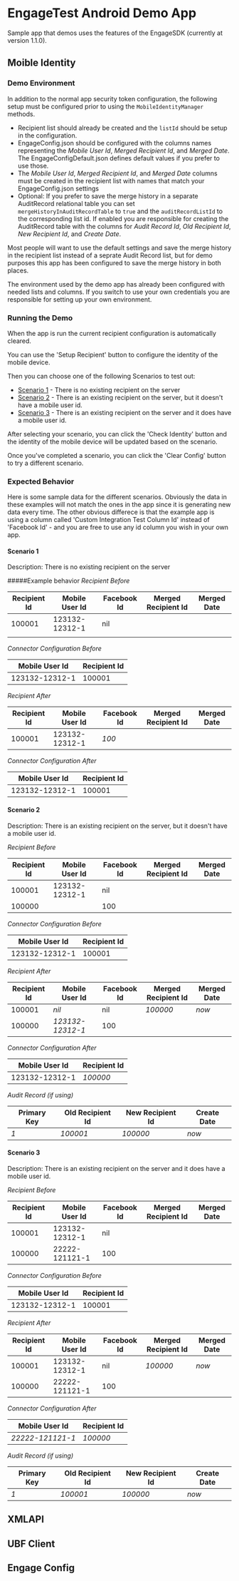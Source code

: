 # EngageTest Android Demo App

Sample app that demos uses the features of the EngageSDK (currently at version 1.1.0).

## Moible Identity

### Demo Environment
In addition to the normal app security token configuration, the following setup must be configured prior to 
using the ```MobileIdentityManager``` methods.
- Recipient list should already be created and the ```listId``` should be setup in the configuration.
- EngageConfig.json should be configured with the columns names representing the _Mobile User Id_, _Merged Recipient Id_, and _Merged Date_.  The EngageConfigDefault.json defines default values if you prefer to use those.
- The _Mobile User Id_, _Merged Recipient Id_, and _Merged Date_ columns must be created in the recipient list with names that match your EngageConfig.json settings
- Optional: If you prefer to save the merge history in a separate AuditRecord relational table you can 
set ```mergeHistoryInAuditRecordTable``` to ```true``` and the ```auditRecordListId``` to the corresponding list id.  If enabled you are responsible for creating the AuditRecord
 table with the columns for _Audit Record Id_, _Old Recipient Id_, _New Recipient Id_, and _Create Date_.

Most people will want to use the default settings and save the merge history in the recipient list instead of a seprate Audit Record list, but for demo purposes this app has been configured to save the merge history in both places.

The environment used by the demo app has already been configured with needed lists and columns.  If you switch to use your own credentials you are responsible for setting up your own environment.

### Running the Demo
When the app is run the current recipient configuration is automatically cleared.

You can use the 'Setup Recipient' button to configure the identity of the mobile device.

Then you can choose one of the following Scenarios to test out:
* [Scenario 1](#scenario1) - There is no existing recipient on the server
* [Scenario 2](#scenario2) - There is an existing recipient on the server, but it doesn't have a mobile user id.
* [Scenario 3](#secnario3) - There is an existing recipient on the server and it does have a mobile user id.

After selecting your scenario, you can click the 'Check Identity' button and the identity of the mobile device will be updated based on the scenario.

Once you've completed a scenario, you can click the 'Clear Config' button to try a different scenario.

### Expected Behavior

Here is some sample data for the different scenarios.  Obviously the data in these examples will not match the ones in the app since it is generating new data every time.  The other obvious differece is that the example app is using a column called 'Custom Integration Test Column Id' instead of 'Facebook Id' - and you are free to use any id column you wish in your own app. 

#### <a name="scenario1"/>Scenario 1
Description: There is no existing recipient on the server

#####Example behavior
_Recipient Before_

|Recipient Id|Mobile User Id|Facebook Id|Merged Recipient Id|Merged Date|
|----------|----------|----------|----------|----------|
|100001|123132-12312-1|nil|||
||||||

_Connector Configuration Before_

|Mobile User Id|Recipient Id|
|----------|----------|
|123132-12312-1|100001|

_Recipient After_

|Recipient Id|Mobile User Id|Facebook Id|Merged Recipient Id|Merged Date|
|----------|----------|----------|----------|----------|
|100001|123132-12312-1|*100*|||

_Connector Configuration After_

|Mobile User Id|Recipient Id|
|----------|----------|
|123132-12312-1|100001|

#### <a name="scenario2"/>Scenario 2
Description: There is an existing recipient on the server, but it doesn't have a mobile user id.

_Recipient Before_

|Recipient Id|Mobile User Id|Facebook Id|Merged Recipient Id|Merged Date|
|----------|----------|----------|----------|----------|
|100001|123132-12312-1|nil|||
|100000||100|||

_Connector Configuration Before_

|Mobile User Id|Recipient Id|
|----------|----------|
|123132-12312-1|100001|

_Recipient After_

|Recipient Id|Mobile User Id|Facebook Id|Merged Recipient Id|Merged Date|
|----------|----------|----------|----------|----------|
|100001|*nil*|nil|*100000*|*now*|
|100000|*123132-12312-1*|100|||

_Connector Configuration After_

|Mobile User Id|Recipient Id|
|----------|----------|
|123132-12312-1|*100000*|

_Audit Record (if using)_

|Primary Key|Old Recipient Id|New Recipient Id|Create Date|
|----------|----------|----------|----------|
|*1*|*100001*|*100000*|*now*|

#### <a name="scenario3"/>Scenario 3
Description: There is an existing recipient on the server and it does have a mobile user id.

_Recipient Before_

|Recipient Id|Mobile User Id|Facebook Id|Merged Recipient Id|Merged Date|
|----------|----------|----------|----------|----------|
|100001|123132-12312-1|nil|||
|100000|22222-121121-1|100|||

_Connector Configuration Before_

|Mobile User Id|Recipient Id|
|----------|----------|
|123132-12312-1|100001|

_Recipient After_

|Recipient Id|Mobile User Id|Facebook Id|Merged Recipient Id|Merged Date|
|----------|----------|----------|----------|----------|
|100001|123132-12312-1|nil|*100000*|*now*|
|100000|22222-121121-1|100|||

_Connector Configuration After_

|Mobile User Id|Recipient Id|
|----------|----------|
|*22222-121121-1*|*100000*|

_Audit Record (if using)_

|Primary Key|Old Recipient Id|New Recipient Id|Create Date|
|----------|----------|----------|----------|
|*1*|*100001*|*100000*|*now*|


## XMLAPI

## UBF Client

## Engage Config
